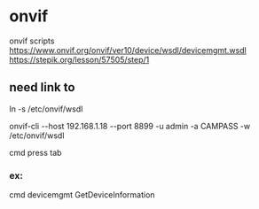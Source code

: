 # onvif
onvif scripts
https://www.onvif.org/onvif/ver10/device/wsdl/devicemgmt.wsdl
https://stepik.org/lesson/57505/step/1

## need link to  
ln -s /etc/onvif/wsdl


onvif-cli --host  192.168.1.18 --port 8899 -u admin -a CAMPASS -w /etc/onvif/wsdl

cmd press tab

### ex:
cmd devicemgmt GetDeviceInformation

